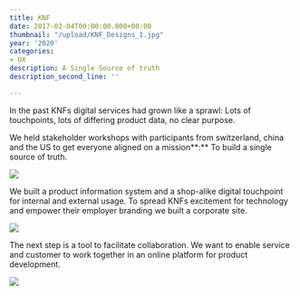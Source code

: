 ```yaml
---
title: KNF
date: 2017-02-04T00:00:00.000+00:00
thumbnail: "/upload/KNF_Designs_1.jpg"
year: '2020'
categories:
- UX
description: A Single Source of truth
description_second_line: ''

---
```

In the past KNFs digital services had grown like a sprawl: Lots of touchpoints, lots of differing product data, no clear purpose.

We held stakeholder workshops with participants from switzerland, china and the US to get everyone aligned on a mission**:** To build a single source of truth.

![](/upload/KNF_Designs_2.jpg)

We built a product information system and a shop-alike digital touchpoint for internal and external usage. To spread KNFs excitement for technology and empower their employer branding we built a corporate site.

![](/upload/KNF_Designs_3.jpg)

The next step is a tool to facilitate collaboration. We want to enable service and customer to work together in an online platform for product development.

![](/upload/KNF_Designs_4.jpg)